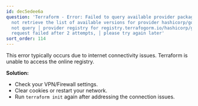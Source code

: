 ```yaml
---
id: dec5edee6a
question: 'Terraform - Error: Failed to query available provider packages │ Could
  not retrieve the list of available versions for provider hashicorp/google: could
  not query │ provider registry for registry.terrafogorm.io/hashicorp/google: the
  request failed after 2 attempts, │ please try again later'
sort_order: 114
---
```


This error typically occurs due to internet connectivity issues. Terraform is unable to access the online registry.

**Solution:**

- Check your VPN/Firewall settings.
- Clear cookies or restart your network.
- Run `terraform init` again after addressing the connection issues.